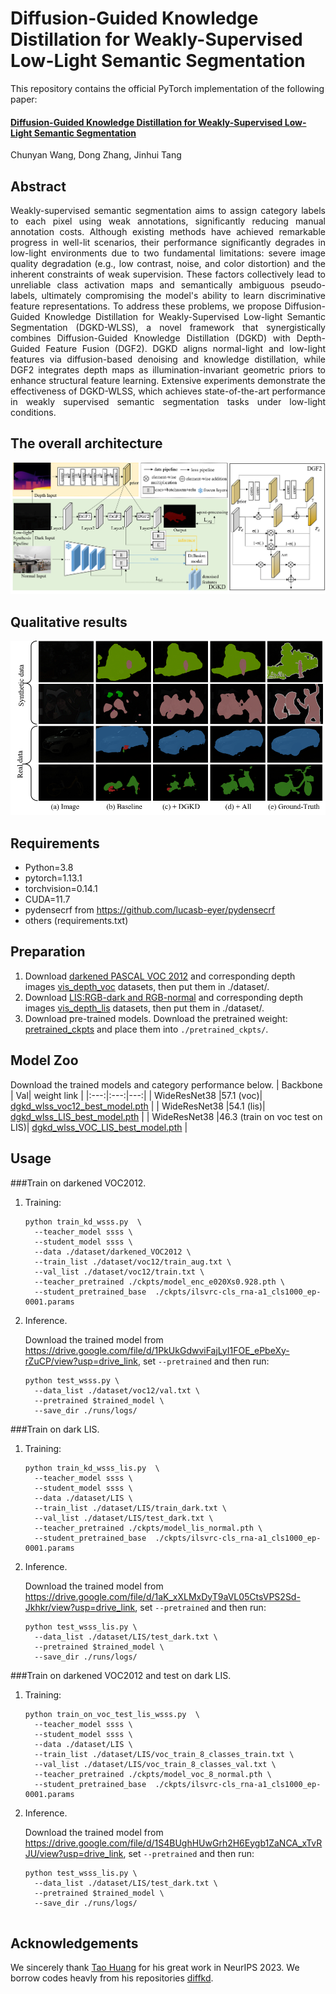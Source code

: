 # Diffusion-Guided Knowledge Distillation for Weakly-Supervised Low-Light Semantic Segmentation
This repository contains the official PyTorch implementation of the following paper:
#### [Diffusion-Guided Knowledge Distillation for Weakly-Supervised Low-Light Semantic Segmentation]()
Chunyan Wang, Dong Zhang, Jinhui Tang

## Abstract 
<p align="justify">
Weakly-supervised semantic segmentation aims to assign category labels to each pixel using weak annotations, significantly reducing manual annotation costs. Although existing methods have achieved remarkable progress in well-lit scenarios, their performance significantly degrades in low-light environments due to two fundamental limitations: severe image quality degradation (e.g., low contrast, noise, and color distortion) and the inherent constraints of weak supervision. These factors collectively lead to unreliable class activation maps and semantically ambiguous pseudo-labels, ultimately compromising the model's ability to learn discriminative feature representations. To address these problems, we propose Diffusion-Guided Knowledge Distillation for Weakly-Supervised Low-light Semantic Segmentation (DGKD-WLSS), a novel framework that synergistically combines Diffusion-Guided Knowledge Distillation (DGKD) with Depth-Guided Feature Fusion (DGF2). DGKD aligns normal-light and low-light features via diffusion-based denoising and knowledge distillation, while DGF2 integrates depth maps as illumination-invariant geometric priors to enhance structural feature learning. Extensive experiments demonstrate the effectiveness of DGKD-WLSS, which achieves state-of-the-art performance in weakly supervised semantic segmentation tasks under low-light conditions. 

## The overall architecture
<img src="./figures/overview.png" alt="drawing"/><br> 

## Qualitative results
<img src="./figures/wsss-fig.png" alt="drawing"/><br>


## Requirements
- Python=3.8
- pytorch=1.13.1
- torchvision=0.14.1
- CUDA=11.7
- pydensecrf from https://github.com/lucasb-eyer/pydensecrf
- others (requirements.txt)

## Preparation

1. Download [darkened PASCAL VOC 2012](https://drive.google.com/file/d/1EMVeWPgkiToG_HWBy7o0iG_5FF1HLbvk/view?usp=drive_link) and corresponding depth images [vis_depth_voc](https://drive.google.com/file/d/1l6MbmJAwk5SYWdxJDzCuQoR8FscoxgAS/view?usp=drive_link) datasets, then put them in ./dataset/.
2. Download [LIS:RGB-dark and RGB-normal](https://drive.google.com/drive/folders/1KpC82G_H1CI35lmnB2LYr9aK3FQcahAC) and corresponding depth images [vis_depth_lis](https://drive.google.com/file/d/1vw--djckEz0wLdVqYQZ8cKtbfpPG4EE3/view?usp=drive_link) datasets, then put them in ./dataset/.
2. Download pre-trained models.
   Download the pretrained weight: [pretrained_ckpts](https://drive.google.com/drive/folders/1v2hBOX5DzxNUx4QxAdR3dK3uw66ZOOUv?usp=drive_link) and place them into 
   `./pretrained_ckpts/`.
   
 

## Model Zoo
   Download the trained models and category performance below.
   | Backbone | Val| weight link |
|:---:|:---:|---:|
| WideResNet38 |57.1 (voc)| [dgkd_wlss_voc12_best_model.pth](https://drive.google.com/file/d/1PkUkGdwviFajLyI1FOE_ePbeXy-rZuCP/view?usp=drive_link) |
| WideResNet38 |54.1 (lis)| [dgkd_wlss_LIS_best_model.pth](https://drive.google.com/file/d/1aK_xXLMxDyT9aVL05CtsVPS2Sd-Jkhkr/view?usp=drive_link) |
| WideResNet38 |46.3 (train on voc test on LIS)| [dgkd_wlss_VOC_LIS_best_model.pth](https://drive.google.com/file/d/1S4BUghHUwGrh2H6Eygb1ZaNCA_xTvRJU/view?usp=drive_link) |

## Usage

###Train on darkened VOC2012.
1. Training:
   ```
   python train_kd_wsss.py  \
     --teacher_model ssss \
     --student_model ssss \
     --data ./dataset/darkened_VOC2012 \
     --train_list ./dataset/voc12/train_aug.txt \
     --val_list ./dataset/voc12/train.txt \
     --teacher_pretrained ./ckpts/model_enc_e020Xs0.928.pth \
     --student_pretrained_base  ./ckpts/ilsvrc-cls_rna-a1_cls1000_ep-0001.params
   ```

2. Inference.

   Download the trained model from https://drive.google.com/file/d/1PkUkGdwviFajLyI1FOE_ePbeXy-rZuCP/view?usp=drive_link, set ```--pretrained``` and then run:
   ```
   python test_wsss.py \
     --data_list ./dataset/voc12/val.txt \ 
     --pretrained $trained_model \
     --save_dir ./runs/logs/

###Train on dark LIS.
1. Training:
   ```
   python train_kd_wsss_lis.py  \
     --teacher_model ssss \
     --student_model ssss \
     --data ./dataset/LIS \
     --train_list ./dataset/LIS/train_dark.txt \
     --val_list ./dataset/LIS/test_dark.txt \
     --teacher_pretrained ./ckpts/model_lis_normal.pth \
     --student_pretrained_base  ./ckpts/ilsvrc-cls_rna-a1_cls1000_ep-0001.params
   ```

2. Inference.

   Download the trained model from https://drive.google.com/file/d/1aK_xXLMxDyT9aVL05CtsVPS2Sd-Jkhkr/view?usp=drive_link, set ```--pretrained``` and then run:
   ```
   python test_wsss_lis.py \
     --data_list ./dataset/LIS/test_dark.txt \ 
     --pretrained $trained_model \
     --save_dir ./runs/logs/

###Train on darkened VOC2012 and test on dark LIS.
1. Training:
   ```
   python train_on_voc_test_lis_wsss.py  \
     --teacher_model ssss \
     --student_model ssss \
     --data ./dataset/LIS \
     --train_list ./dataset/LIS/voc_train_8_classes_train.txt \
     --val_list ./dataset/LIS/voc_train_8_classes_val.txt \
     --teacher_pretrained ./ckpts/model_voc_8_normal.pth \
     --student_pretrained_base  ./ckpts/ilsvrc-cls_rna-a1_cls1000_ep-0001.params
   ```

2. Inference.

   Download the trained model from https://drive.google.com/file/d/1S4BUghHUwGrh2H6Eygb1ZaNCA_xTvRJU/view?usp=drive_link, set ```--pretrained``` and then run:
   ```
   python test_wsss_lis.py \
     --data_list ./dataset/LIS/test_dark.txt \ 
     --pretrained $trained_model \
     --save_dir ./runs/logs/


## Acknowledgements
We sincerely thank [Tao Huang](https://proceedings.neurips.cc/paper_files/paper/2023/file/cdddf13f06182063c4dbde8cbd5a5c21-Paper-Conference.pdf) for his great work in  NeurIPS 2023. We borrow codes heavly from his repositories [diffkd](https://github.com/hunto/DiffKD).



